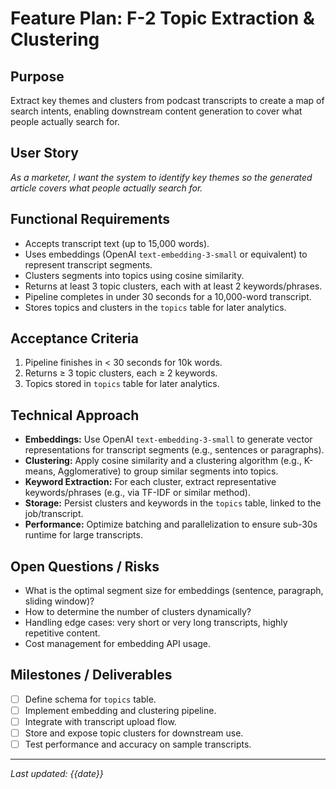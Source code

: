 # Feature Plan: F-2 Topic Extraction & Clustering

## Purpose
Extract key themes and clusters from podcast transcripts to create a map of search intents, enabling downstream content generation to cover what people actually search for.

## User Story
*As a marketer, I want the system to identify key themes so the generated article covers what people actually search for.*

## Functional Requirements
- Accepts transcript text (up to 15,000 words).
- Uses embeddings (OpenAI `text-embedding-3-small` or equivalent) to represent transcript segments.
- Clusters segments into topics using cosine similarity.
- Returns at least 3 topic clusters, each with at least 2 keywords/phrases.
- Pipeline completes in under 30 seconds for a 10,000-word transcript.
- Stores topics and clusters in the `topics` table for later analytics.

## Acceptance Criteria
1. Pipeline finishes in < 30 seconds for 10k words.
2. Returns ≥ 3 topic clusters, each ≥ 2 keywords.
3. Topics stored in `topics` table for later analytics.

## Technical Approach
- **Embeddings:** Use OpenAI `text-embedding-3-small` to generate vector representations for transcript segments (e.g., sentences or paragraphs).
- **Clustering:** Apply cosine similarity and a clustering algorithm (e.g., K-means, Agglomerative) to group similar segments into topics.
- **Keyword Extraction:** For each cluster, extract representative keywords/phrases (e.g., via TF-IDF or similar method).
- **Storage:** Persist clusters and keywords in the `topics` table, linked to the job/transcript.
- **Performance:** Optimize batching and parallelization to ensure sub-30s runtime for large transcripts.

## Open Questions / Risks
- What is the optimal segment size for embeddings (sentence, paragraph, sliding window)?
- How to determine the number of clusters dynamically?
- Handling edge cases: very short or very long transcripts, highly repetitive content.
- Cost management for embedding API usage.

## Milestones / Deliverables
- [ ] Define schema for `topics` table.
- [ ] Implement embedding and clustering pipeline.
- [ ] Integrate with transcript upload flow.
- [ ] Store and expose topic clusters for downstream use.
- [ ] Test performance and accuracy on sample transcripts.

---

*Last updated: {{date}}* 